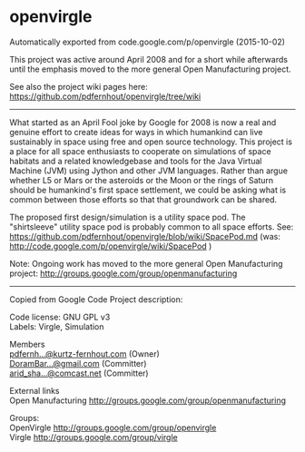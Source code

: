 # openvirgle
Automatically exported from code.google.com/p/openvirgle (2015-10-02)  

This project was active around April 2008 and for a short while afterwards until the emphasis moved to the more general Open Manufacturing project.

See also the project wiki pages here: https://github.com/pdfernhout/openvirgle/tree/wiki

---

What started as an April Fool joke by Google for 2008 is now a real and genuine effort to create ideas for ways in which humankind can live sustainably in space using free and open source technology. This project is a place for all space enthusiasts to cooperate on simulations of space habitats and a related knowledgebase and tools for the Java Virtual Machine (JVM) using Jython and other JVM languages. Rather than argue whether L5 or Mars or the asteroids or the Moon or the rings of Saturn should be humankind's first space settlement, we could be asking what is common between those efforts so that that groundwork can be shared.

The proposed first design/simulation is a utility space pod. The "shirtsleeve" utility space pod is probably common to all space efforts. See: https://github.com/pdfernhout/openvirgle/blob/wiki/SpacePod.md (was: http://code.google.com/p/openvirgle/wiki/SpacePod )

Note: Ongoing work has moved to the more general Open Manufacturing project: http://groups.google.com/group/openmanufacturing 

---

Copied from Google Code Project description:

Code license: GNU GPL v3  
Labels: Virgle, Simulation  

Members  
pdfernh...@kurtz-fernhout.com (Owner)  
DoramBar...@gmail.com (Committer)  
arid_sha...@comcast.net (Committer)  

External links  
Open Manufacturing http://groups.google.com/group/openmanufacturing

Groups:  
OpenVirgle http://groups.google.com/group/openvirgle  
Virgle http://groups.google.com/group/virgle
